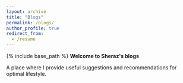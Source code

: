 ```yaml
---
layout: archive
title: "Blogs"
permalink: /blogs/
author_profile: true
redirect_from:
  - /resume
---
```


{% include base_path %}
**Welcome to Sheraz's blogs**

A place where I provide useful suggestions and recommendations for optimal lifestyle.
